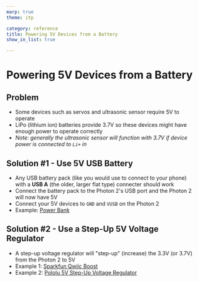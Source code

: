 ```yaml
---
marp: true
theme: itp

category: reference
title: Powering 5V Devices from a Battery
show_in_list: true

---
```


<!-- headingDivider: 2 -->

# Powering 5V Devices from a Battery



## Problem

* Some devices such as servos and ultrasonic sensor require 5V to operate
* LiPo (lithium ion) batteries provide 3.7V so these devices might have enough power to operate correctly
* *Note: generally the ultrasonic sensor will function with 3.7V if device power is connected to `Li+` in*

## Solution #1 - Use 5V USB Battery

* Any USB battery pack (like you would use to connect to your phone) with a **USB A** (the older, larger flat type) connecter should work
* Connect the battery pack to the Photon 2's USB port and the Photon 2 will now have 5V
* Connect your 5V devices to `GND` and `VUSB` on the Photon 2
* Example: [Power Bank](https://www.amazon.com/10000mAh-Portable-Charger-External-Compatible/dp/B094Y1R46V)

## Solution #2 - Use a Step-Up 5V Voltage Regulator

* A step-up voltage regulator will "step-up" (increase) the 3.3V (or 3.7V) from the Photon 2 to 5V
* Example 1: [Sparkfun Qwiic Boost](https://www.sparkfun.com/products/17238)
* Example 2: [Pololu 5V Step-Up Voltage Regulator](https://www.pololu.com/product/2564)
